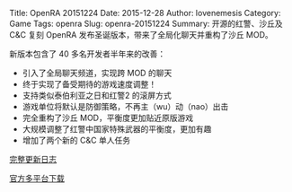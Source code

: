 Title: OpenRA 20151224
Date: 2015-12-28
Author: lovenemesis
Category: Game
Tags: openra
Slug: openra-20151224
Summary: 开源的红警、沙丘及 C&C 复刻 OpenRA 发布圣诞版本，带来了全局化聊天并重构了沙丘 MOD。

新版本包含了 40 多名开发者半年来的改善：

* 引入了全局聊天频道，实现跨 MOD 的聊天
* 终于实现了备受期待的游戏速度调整！
* 支持类似泰伯利亚之日和红警2 的滚屏方式
* 游戏单位将默认是防御策略，不再主（wu）动（nao）出击
* 完全重构了沙丘 MOD，平衡度更加贴近原版游戏
* 大规模调整了红警中国家特殊武器的平衡度，更加有趣
* 增加了两个新的 C&C 单人任务

[完整更新日志](https://github.com/OpenRA/OpenRA/wiki/Changelog/9d09bd438465884fdeb11de66931a65d5fe5d6cc)

[官方多平台下载](http://www.openra.net/download/)
